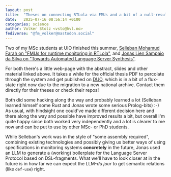 ```yaml
---
layout: post
title:  "Theses on connecting RTLola via FMUs and a bit of a null-result on using LLMs for code generation"
date:   2025-07-16 08:56:14 +0100
categories: science
author: Volker Stolz <vsto@hvl.no>
fediverse: "@fm_volker@mastodon.social"
---
```


Two of my MSc students at UIO finished this summer, [Selleban Mohamud Farah on "FMUs for runtime monitoring in RTLola"](https://www.mn.uio.no/ifi/english/research/groups/psy/completedmasters/2025/farah/),
and [Jonas Lien Sampaio da Silva on "Towards Automated Language Server Synthesis"](https://www.mn.uio.no/ifi/english/research/groups/psy/completedmasters/2025/da-silva/).

For both there's a little web-page with the abstract, slides and other material linked above.
It takes a while for the official thesis PDF to percolate through the system and get published on [DUO](https://duo.uio.no),
which is in a bit of a flux-state right now due to the migration to a new national archive.
Contact them directly for their theses or check their repos!

Both did some hacking along the way and probably learned a lot (Selleban learned himself some Rust and Jonas wrote some serious Prolog-bits) :-)
As usual, with hindsight one could've made different decision here and there along the way and possible have improved results a bit,
but overall I'm quite happy since both worked very independently and a lot is clearer to me now and can be put to use by other
MSc- or PhD students.

While Selleban's work was in the style of "some assembly required", combining existing technologies and possibly giving us better ways of using specifications in monitoring systems **concretely** in the future, Jonas used an LLM to generate a (working) boilerplate for the Language Server Protocol based on DSL-fragments. What we'll have to look closer at in the future is in how far we can expect the LLM-*du jour* to get semantic relations (like `def-use`) right.

